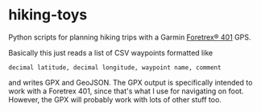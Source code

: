 hiking-toys
===========

Python scripts for planning hiking trips with a Garmin [Foretrex® 401](https://buy.garmin.com/en-US/US/on-the-trail/wrist-worn/foretrex-401/prod30026.html) GPS.

Basically this just reads a list of CSV waypoints formatted like
```
decimal latitude, decimal longitude, waypoint name, comment
```
and writes GPX and GeoJSON. The GPX output is specifically intended to work with a Foretrex 401, since that's what I use for navigating on foot. However, the GPX will probably work with lots of other stuff too.
